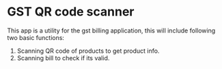 # GST QR code scanner

This app is a utility for the gst billing application, this will include following two basic functions:

1. Scanning QR code of products to get product info.
2. Scanning bill to check if its valid.
